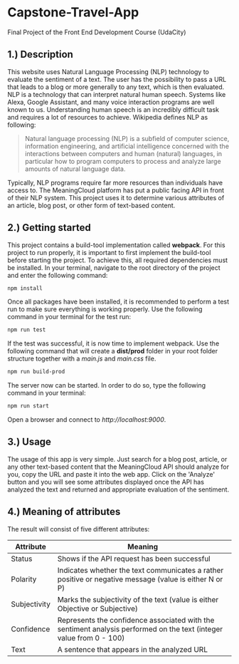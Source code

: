 # Capstone-Travel-App
 Final Project of the Front End Development Course (UdaCity)

## 1.) Description
This website uses Natural Language Processing (NLP) technology to evaluate the sentiment of a text. The user has the possibility to pass a URL that leads to a blog or more generally to any text, which is then evaluated. NLP is a technology that can interpret natural human speech. Systems like Alexa, Google Assistant, and many voice interaction programs are well known to us. Understanding human speech is an incredibly difficult task and requires a lot of resources to achieve. Wikipedia defines NLP as following:

> Natural language processing (NLP) is a subfield of computer science, information engineering, and artificial intelligence
concerned with the interactions between computers and human (natural) languages, in particular how to program computers to
process and analyze large amounts of natural language data.

Typically, NLP programs require far more resources than individuals have access to. The MeaningCloud platform has put a public facing API in front of their NLP system. This project uses it to determine various attributes of an article, blog post, or other form of text-based content.

## 2.) Getting started
This project contains a build-tool implementation called **webpack**. For this project to run properly, it is important to first implement the build-tool before starting the project. To achieve this, all required dependencies must be installed. In your terminal, navigate to the root directory of the project and enter the following command:
```bash
npm install
```
Once all packages have been installed, it is recommended to perform a test run to make sure everything is working properly. Use the following command in your terminal for the test run:
```bash
npm run test
```
If the test was successful, it is now time to implement webpack. Use the following command that will create a **dist/prod** folder in your root folder structure together with a *main.js* and *main.css* file.
```bash
npm run build-prod
```
The server now can be started. In order to do so, type the following command in your terminal:
```bash
npm run start
```
Open a browser and connect to *http://localhost:9000*. 

## 3.) Usage
The usage of this app is very simple. Just search for a blog post, article, or any other text-based content that the MeaningCloud API should analyze for you, copy the URL and paste it into the web app. Click on the 'Analyze' button and you will see some attributes displayed once the API has analyzed the text and returned and appropriate evaluation of the sentiment.

## 4.) Meaning of attributes
The result will consist of five different attributes:

| Attribute | Meaning |
| ----------|-----------|
| Status  | Shows if the API request has been successful |
| Polarity | Indicates whether the text communicates a rather positive or negative message (value is either N or P) |
| Subjectivity | Marks the subjectivity of the text (value is either Objective or Subjective) |
| Confidence | Represents the confidence associated with the sentiment analysis performed on the text (integer value from 0 - 100) |
| Text | A sentence that appears in the analyzed URL |